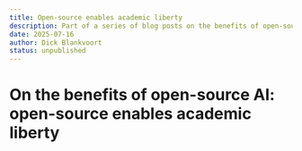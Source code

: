```yaml
---
title: Open-source enables academic liberty
description: Part of a series of blog posts on the benefits of open-source AI.
date: 2025-07-16
author: Dick Blankvoort
status: unpublished
---
```

# On the benefits of open-source AI: open-source enables academic liberty
<author :author="author"></author>